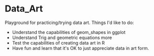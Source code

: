 # Data_Art
Playground for practicing/trying data art.
Things I'd like to do:
  - Understand the capabilities of geom_shapes in ggplot
  - Understand Trig and geometric equations more
  - Test the capabilities of creating data art in R
  - Have fun and learn that it's OK to just appreciate data in art form.
